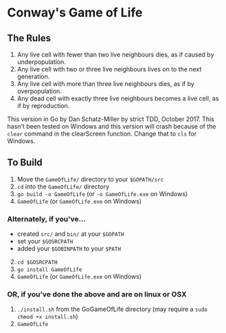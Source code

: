 # Conway's Game of Life

## The Rules
1. Any live cell with fewer than two live neighbours dies, as if caused by underpopulation.
2. Any live cell with two or three live neighbours lives on to the next generation.
3. Any live cell with more than three live neighbours dies, as if by overpopulation.
4. Any dead cell with exactly three live neighbours becomes a live cell, as if by reproduction.

This version in Go by Dan Schatz-Miller by strict TDD, October 2017. This hasn't been tested on Windows
and this version will crash because of the `clear` command in the clearScreen function. Change that to `cls`
for Windows. 

## To Build
1. Move the `GameOfLife/` directory to your `$GOPATH/src`
2. `cd` into the `GameOfLife/` directory
3. `go build -o GameOfLife` (or `-o GameOfLife.exe` on Windows)
4. `GameOfLife` (or `GameOfLife.exe` on Windows)
### Alternately, if you've...
- created `src/` and `bin/` at your `$GOPATH`
- set your `$GOSRCPATH`
- added your `$GOBINPATH` to your `$PATH`
2. `cd $GOSRCPATH`
3. `go install GameOfLife`
4. `GameOfLife` (or `GameOfLife.exe` on Windows)
### OR, if you've done the above and are on linux or OSX
1. `./install.sh` from the GoGameOfLife directory (may require a `sudo chmod +x install.sh`)
2. `GameOfLife`